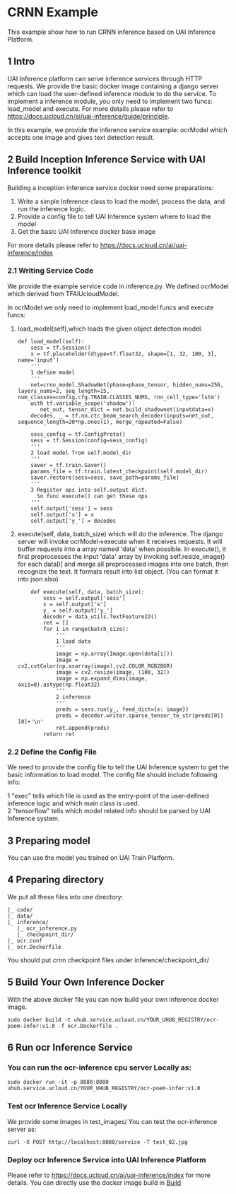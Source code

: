 # CRNN Example
This example show how to run CRNN inference based on UAI Inference Platform.

## 1 Intro
UAI Inference platform can serve inference services through HTTP requests. We provide the basic docker image containing a django server which can load the user-defined inference module to do the service. To implement a inference module, you only need to implement two funcs: load\_model and execute. For more details please refer to https://docs.ucloud.cn/ai/uai-inference/guide/principle.

In this example, we provide the inference service example: ocrModel which accepts one image and gives text detection result.

## 2 Build Inception Inference Service with UAI Inference toolkit
Building a inception inference service docker need some preparations:

1. Write a simple Inference class to load the model, process the data, and run the inference logic.
2. Provide a config file to tell UAI Inference system where to load the model
3. Get the basic UAI Inference docker base image

For more details please refer to https://docs.ucloud.cn/ai/uai-inference/index

### 2.1 Writing Service Code
We provide the example service code in inference.py. We defined ocrModel which derived from TFAiUcloudModel. 

In ocrModel we only need to implement load_model funcs and execute funcs:

1. load_model(self),which loads the given object detection model.
    ``` 
    def load_model(self):
		sess = tf.Session()
		x = tf.placeholder(dtype=tf.float32, shape=[1, 32, 100, 3], name='input')
		'''
		1 define model
		'''
		net=crnn_model.ShadowNet(phase=phase_tensor, hidden_nums=256, layers_nums=2, seq_length=15, num_classes=config.cfg.TRAIN.CLASSES_NUMS, rnn_cell_type='lstm')
		with tf.variable_scope('shadow'):
		   net_out, tensor_dict = net.build_shadownet(inputdata=x)
		decodes, _ = tf.nn.ctc_beam_search_decoder(inputs=net_out, sequence_length=20*np.ones(1), merge_repeated=False)

		sess_config = tf.ConfigProto()
		sess = tf.Session(config=sess_config)
		'''
		2 load model from self.model_dir
		'''
		saver = tf.train.Saver()
		params_file = tf.train.latest_checkpoint(self.model_dir)
		saver.restore(sess=sess, save_path=params_file)
		'''
		3 Register ops into self.output dict.
		  So func execute() can get these ops
		'''
		self.output['sess'] = sess
		self.output['x'] = x
		self.output['y_'] = decodes
    ```
2. execute(self, data, batch_size) which will do the inference. The django server will invoke ocrModel->execute when it receives requests. It will buffer requests into a array named 'data' when possible. In execute(), it first preprocesses the input 'data' array by invoking self.resize_image() for each data[i] and merge all preprocessed images into one batch, then recognize the text. It formats result into list object. (You can format it into json also)
    ```
    	def execute(self, data, batch_size):    
			sess = self.output['sess']
			x = self.output['x']
			y_ = self.output['y_']
			decoder = data_utils.TextFeatureIO()
			ret = []
			for i in range(batch_size):
				'''
				1 load data 
				'''
				image = np.array(Image.open(data[i]))
				image = cv2.cvtColor(np.asarray(image),cv2.COLOR_RGB2BGR)
				image = cv2.resize(image, (100, 32))
				image = np.expand_dims(image, axis=0).astype(np.float32)
				'''
				2 inference
				'''
				preds = sess.run(y_, feed_dict={x: image})
				preds = decoder.writer.sparse_tensor_to_str(preds[0])[0]+'\n'
				ret.append(preds)
            return ret
    ```

### 2.2 Define the Config File
We need to provide the config file to tell the UAI Inference system to get the basic information to load  model. The config file should include following info:

1  "exec" tells which file is used as the entry-point of the user-defined inference logic and which main class is used. <br>
2  "tensorflow" tells which model related info should be parsed by UAI Inference system.



## 3 Preparing model
You can use the model you trained on UAI Train Platform.
## 4 Preparing directory
We put all these files into one directory:
```
|_ code/
|_ data/
|_ inference/
   |_ ocr_inference.py 
   |_ checkpoint_dir/
|_ ocr.conf
|_ ocr.Dockerfile
```
You should put crnn checkpoint files under inference/checkpoint_dir/
## 5 Build Your Own Inference Docker
With the above docker file you can now build your own inference docker image.
```
sudo docker build -t uhub.service.ucloud.cn/YOUR_UHUB_REGISTRY/ocr-poem-infer:v1.0 -f ocr.Dockerfile .
```


## 6 Run ocr Inference Service 
###  You can run the ocr-inference cpu server Locally as:
```
sudo docker run -it -p 8080:8080 uhub.service.ucloud.cn/YOUR_UHUB_REGISTRY/ocr-poem-infer:v1.0
```
###   Test ocr Inference Service Locally
We provide some images in test_images/
You can test the ocr-inference server as:
```
curl -X POST http://localhost:8080/service -T test_02.jpg
```
###  Deploy ocr Inference Service into UAI Inference Platform
Please refer to https://docs.ucloud.cn/ai/uai-inference/index for more details. You can directly use the docker image build in [Build](#build-your-own-inference-docker)





